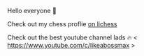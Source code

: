 Hello everyone 👋

Check out my chess proflie [on lichess](https://lichess.org/@/FunnyMan20082500)                                                                                   


Check out the best youtube channel lads 🔥 < https://www.youtube.com/c/likeabossmax >

